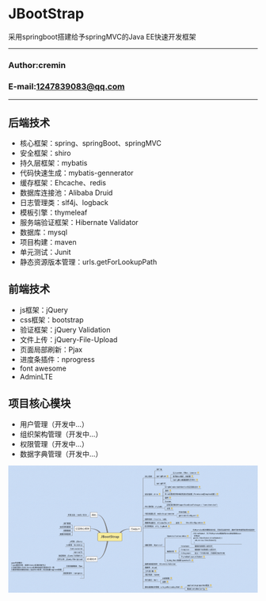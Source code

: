 JBootStrap
===========================
采用springboot搭建给予springMVC的Java EE快速开发框架
****
### Author:cremin
### E-mail:1247839083@qq.com
****
## 后端技术    
* 核心框架：spring、springBoot、springMVC   
* 安全框架：shiro   
* 持久层框架：mybatis   
* 代码快速生成：mybatis-gennerator   
* 缓存框架：Ehcache、redis   
* 数据库连接池：Alibaba Druid   
* 日志管理类：slf4j、logback   
* 模板引擎：thymeleaf   
* 服务端验证框架：Hibernate Validator   
* 数据库：mysql   
* 项目构建：maven   
* 单元测试：Junit   
* 静态资源版本管理：urls.getForLookupPath   

## 前端技术   
* js框架：jQuery   
* css框架：bootstrap   
* 验证框架：jQuery Validation   
* 文件上传：jQuery-File-Upload   
* 页面局部刷新：Pjax   
* 进度条插件：nprogress   
* font awesome   
* AdminLTE   

## 项目核心模块   
* 用户管理（开发中...）   
* 组织架构管理（开发中...）   
* 权限管理（开发中...）   
* 数据字典管理（开发中...）   

![image](https://raw.githubusercontent.com/cremin-dong/JBootStrap/master/document/JBootStrap.png)
